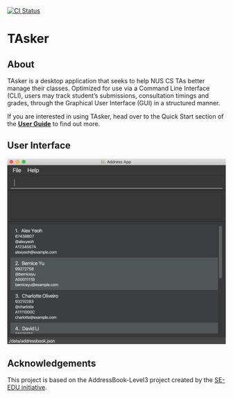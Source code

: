 [![CI Status](https://github.com/AY2021S1-CS2103T-F11-1/tp/workflows/Java%20CI/badge.svg)](https://github.com/AY2021S1-CS2103T-F11-1/tp/actions)

# TAsker

## About

TAsker is a desktop application that seeks to help NUS CS TAs better manage their classes. Optimized for use via a
Command Line Interface (CLI), users may track student’s submissions, consultation timings and grades, through the
Graphical User Interface (GUI) in a structured manner.

If you are interested in using TAsker, head over to the Quick Start section of the **[User Guide](https://github.com/AY2021S1-CS2103T-F11-1/tp/blob/master/docs/UserGuide.md)** to find out more.

## User Interface

![Ui](docs/images/Ui-change.png)

## Acknowledgements

This project is based on the AddressBook-Level3 project created by the [SE-EDU initiative](https://se-education.org).
